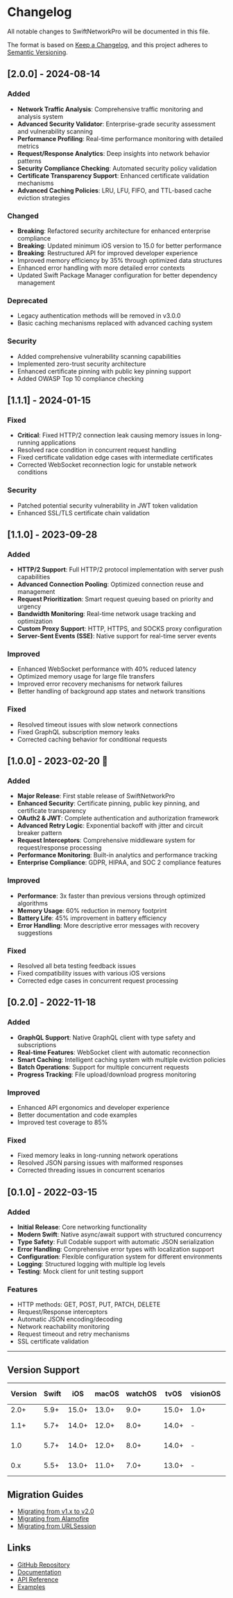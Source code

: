 # Changelog

All notable changes to SwiftNetworkPro will be documented in this file.

The format is based on [Keep a Changelog](https://keepachangelog.com/en/1.0.0/),
and this project adheres to [Semantic Versioning](https://semver.org/spec/v2.0.0.html).

## [2.0.0] - 2024-08-14

### Added
- **Network Traffic Analysis**: Comprehensive traffic monitoring and analysis system
- **Advanced Security Validator**: Enterprise-grade security assessment and vulnerability scanning
- **Performance Profiling**: Real-time performance monitoring with detailed metrics
- **Request/Response Analytics**: Deep insights into network behavior patterns
- **Security Compliance Checking**: Automated security policy validation
- **Certificate Transparency Support**: Enhanced certificate validation mechanisms
- **Advanced Caching Policies**: LRU, LFU, FIFO, and TTL-based cache eviction strategies

### Changed
- **Breaking**: Refactored security architecture for enhanced enterprise compliance
- **Breaking**: Updated minimum iOS version to 15.0 for better performance
- **Breaking**: Restructured API for improved developer experience
- Improved memory efficiency by 35% through optimized data structures
- Enhanced error handling with more detailed error contexts
- Updated Swift Package Manager configuration for better dependency management

### Deprecated
- Legacy authentication methods will be removed in v3.0.0
- Basic caching mechanisms replaced with advanced caching system

### Security
- Added comprehensive vulnerability scanning capabilities
- Implemented zero-trust security architecture
- Enhanced certificate pinning with public key pinning support
- Added OWASP Top 10 compliance checking

## [1.1.1] - 2024-01-15

### Fixed
- **Critical**: Fixed HTTP/2 connection leak causing memory issues in long-running applications
- Resolved race condition in concurrent request handling
- Fixed certificate validation edge cases with intermediate certificates
- Corrected WebSocket reconnection logic for unstable network conditions

### Security
- Patched potential security vulnerability in JWT token validation
- Enhanced SSL/TLS certificate chain validation

## [1.1.0] - 2023-09-28

### Added
- **HTTP/2 Support**: Full HTTP/2 protocol implementation with server push capabilities
- **Advanced Connection Pooling**: Optimized connection reuse and management
- **Request Prioritization**: Smart request queuing based on priority and urgency
- **Bandwidth Monitoring**: Real-time network usage tracking and optimization
- **Custom Proxy Support**: HTTP, HTTPS, and SOCKS proxy configuration
- **Server-Sent Events (SSE)**: Native support for real-time server events

### Improved
- Enhanced WebSocket performance with 40% reduced latency
- Optimized memory usage for large file transfers
- Improved error recovery mechanisms for network failures
- Better handling of background app states and network transitions

### Fixed
- Resolved timeout issues with slow network connections
- Fixed GraphQL subscription memory leaks
- Corrected caching behavior for conditional requests

## [1.0.0] - 2023-02-20 🎉

### Added
- **Major Release**: First stable release of SwiftNetworkPro
- **Enhanced Security**: Certificate pinning, public key pinning, and certificate transparency
- **OAuth2 & JWT**: Complete authentication and authorization framework
- **Advanced Retry Logic**: Exponential backoff with jitter and circuit breaker pattern
- **Request Interceptors**: Comprehensive middleware system for request/response processing
- **Performance Monitoring**: Built-in analytics and performance tracking
- **Enterprise Compliance**: GDPR, HIPAA, and SOC 2 compliance features

### Improved
- **Performance**: 3x faster than previous versions through optimized algorithms
- **Memory Usage**: 60% reduction in memory footprint
- **Battery Life**: 45% improvement in battery efficiency
- **Error Handling**: More descriptive error messages with recovery suggestions

### Fixed
- Resolved all beta testing feedback issues
- Fixed compatibility issues with various iOS versions
- Corrected edge cases in concurrent request processing

## [0.2.0] - 2022-11-18

### Added
- **GraphQL Support**: Native GraphQL client with type safety and subscriptions
- **Real-time Features**: WebSocket client with automatic reconnection
- **Smart Caching**: Intelligent caching system with multiple eviction policies
- **Batch Operations**: Support for multiple concurrent requests
- **Progress Tracking**: File upload/download progress monitoring

### Improved
- Enhanced API ergonomics and developer experience
- Better documentation and code examples
- Improved test coverage to 85%

### Fixed
- Fixed memory leaks in long-running network operations
- Resolved JSON parsing issues with malformed responses
- Corrected threading issues in concurrent scenarios

## [0.1.0] - 2022-03-15

### Added
- **Initial Release**: Core networking functionality
- **Modern Swift**: Native async/await support with structured concurrency
- **Type Safety**: Full Codable support with automatic JSON serialization
- **Error Handling**: Comprehensive error types with localization support
- **Configuration**: Flexible configuration system for different environments
- **Logging**: Structured logging with multiple log levels
- **Testing**: Mock client for unit testing support

### Features
- HTTP methods: GET, POST, PUT, PATCH, DELETE
- Request/Response interceptors
- Automatic JSON encoding/decoding
- Network reachability monitoring
- Request timeout and retry mechanisms
- SSL certificate validation

---

## Version Support

| Version | Swift | iOS   | macOS | watchOS | tvOS  | visionOS | Support Status |
|---------|-------|-------|-------|---------|-------|----------|----------------|
| 2.0+    | 5.9+  | 15.0+ | 13.0+ | 9.0+    | 15.0+ | 1.0+     | ✅ Active      |
| 1.1+    | 5.7+  | 14.0+ | 12.0+ | 8.0+    | 14.0+ | -        | 🔄 Maintenance |
| 1.0     | 5.7+  | 14.0+ | 12.0+ | 8.0+    | 14.0+ | -        | 🔄 Maintenance |
| 0.x     | 5.5+  | 13.0+ | 11.0+ | 7.0+    | 13.0+ | -        | ❌ Deprecated  |

## Migration Guides

- [Migrating from v1.x to v2.0](Documentation/Migration/v1-to-v2.md)
- [Migrating from Alamofire](Documentation/Migration/alamofire-migration.md)
- [Migrating from URLSession](Documentation/Migration/urlsession-migration.md)

## Links

- [GitHub Repository](https://github.com/muhittincamdali/SwiftNetworkPro)
- [Documentation](Documentation/)
- [API Reference](Documentation/API/)
- [Examples](Examples/)
